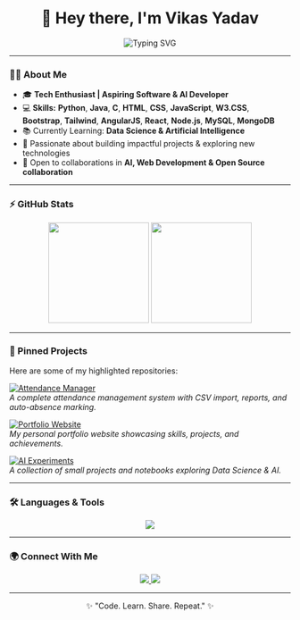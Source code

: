 <!-- Profile README -->

<h1 align="center">👋 Hey there, I'm Vikas Yadav</h1>

<p align="center">
  <img src="https://readme-typing-svg.herokuapp.com?font=Fira+Code&size=22&duration=3000&pause=1000&color=00F7FF&center=true&vCenter=true&width=1000&background=00000000&lines=🎓+Tech+Enthusiast+%7C+Aspiring+Software+%26+AI+Developer;💻+Skilled+in+Python%2C+Java%2C+C%2C+HTML%2C+CSS%2C+JavaScript%2C+Bootstrap%2C+AngularJS;📚+Currently+Learning+Data+Science+%26+Artificial+Intelligence;🚀+Passionate+About+Building+Impactful+Projects+%26+Exploring+New+Technologies;🤝+Open+to+Collaborations+in+AI%2C+Web+Development+%26+Open+Source" alt="Typing SVG" />
</p>


---

### 👨‍💻 About Me  
- 🎓 <b>Tech Enthusiast | Aspiring Software & AI Developer</b>
- 💻 **Skills:** **Python**, **Java**, **C**, **HTML**, **CSS**, **JavaScript**, **W3.CSS**, **Bootstrap**, **Tailwind**, **AngularJS**, **React**, **Node.js**, **MySQL**, **MongoDB**
- 📚 Currently Learning: **Data Science & Artificial Intelligence**  
- 🚀 Passionate about building impactful projects & exploring new technologies  
- 🤝 Open to collaborations in **AI, Web Development & Open Source collaboration**  

---

### ⚡ GitHub Stats  
<div align="center">
  <img src="https://github-readme-stats.vercel.app/api?username=Vikas-Yadav-6696&show_icons=true&theme=tokyonight" height="180em" />
  <img src="https://github-readme-streak-stats.herokuapp.com/?user=Vikas-Yadav-6696&theme=tokyonight" height="180em" />
</div>

---

### 📌 Pinned Projects  
Here are some of my highlighted repositories:  

[![Attendance Manager](https://img.shields.io/badge/Repo-Attendance_Manager-blue?style=for-the-badge&logo=github)](https://github.com/Vikas-Yadav-6696/Attendance-Manager)  
_A complete attendance management system with CSV import, reports, and auto-absence marking._  

[![Portfolio Website](https://img.shields.io/badge/Repo-Portfolio_Website-green?style=for-the-badge&logo=github)](https://github.com/Vikas-Yadav-6696/Portfolio-Website)  
_My personal portfolio website showcasing skills, projects, and achievements._  

[![AI Experiments](https://img.shields.io/badge/Repo-AI_Experiments-purple?style=for-the-badge&logo=github)](https://github.com/Vikas-Yadav-6696/AI-Experiments)  
_A collection of small projects and notebooks exploring Data Science & AI._  

---

### 🛠️ Languages & Tools  

<p align="center">
  <img src="https://skillicons.dev/icons?i=python,java,c,html,css,javascript,bootstrap,tailwind,angular,react,nodejs,mysql,mongodb,git,github,vscode,pycharm&perline=20" />
</p>



---

### 🌍 Connect With Me  
<p align="center">
  <a href="https://github.com/Vikas-Yadav-6696">
    <img src="https://img.shields.io/badge/GitHub-000?style=for-the-badge&logo=github&logoColor=white" />
  </a>
  <a href="https://linkedin.com/in/your-link">
    <img src="https://img.shields.io/badge/LinkedIn-0077B5?style=for-the-badge&logo=linkedin&logoColor=white" />
  </a>
</p>

---

<p align="center">✨ "Code. Learn. Share. Repeat." ✨</p>
